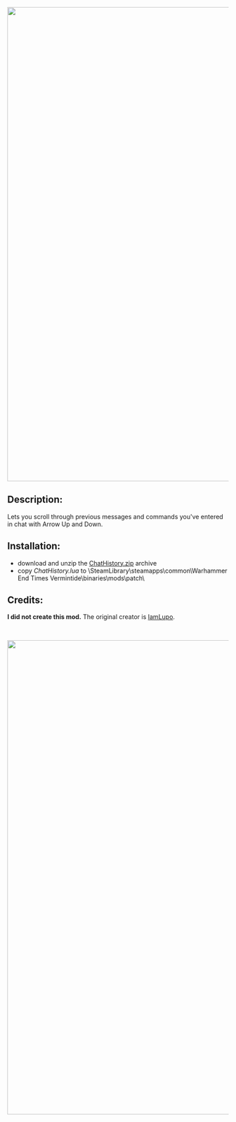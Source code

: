 <p align="center">
  <img src="../../../assets/banner-top.png" width="1080" alt="">
</p>

## Description:
Lets you scroll through previous messages and commands you've entered in chat with Arrow Up and Down.

## Installation:
- download and unzip the [ChatHistory.zip](../../../../releases/tag/ChatHistory) archive
- copy *ChatHistory.lua* to \SteamLibrary\steamapps\common\Warhammer End Times Vermintide\binaries\mods\patch\

## Credits:
**I did not create this mod.** The original creator is [IamLupo](https://www.nexusmods.com/vermintide/mods/8).

<br/>

<p align="center">
  <img src="../../../assets/banner-buttom.png" width="1080" alt="">
</p>
